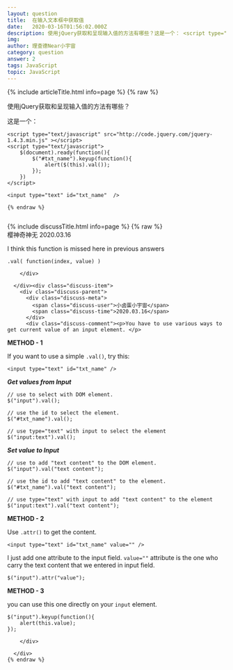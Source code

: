 ```yaml
---
layout: question
title:  在输入文本框中获取值
date:   2020-03-16T01:56:02.000Z
description: 使用jQuery获取和呈现输入值的方法有哪些？这是一个： <script type="text/javascript" src="http //c...
img: 
author: 理查德Near小宇宙
category: question
answer: 2
tags: JavaScript
topic: JavaScript
---
```

<div class="article-root">
  <div class="article">
    {% include articleTitle.html info=page %}
    {% raw %}
    <div class="article-content"><p><font style="vertical-align: inherit;"><font style="vertical-align: inherit;">使用jQuery获取和呈现输入值的方法有哪些？</font></font></p>

<p><font style="vertical-align: inherit;"><font style="vertical-align: inherit;">这是一个： </font></font></p>

<pre><code>&lt;script type="text/javascript" src="http://code.jquery.com/jquery-1.4.3.min.js" &gt;&lt;/script&gt;<font></font>
&lt;script type="text/javascript"&gt;<font></font>
    $(document).ready(function(){<font></font>
        $("#txt_name").keyup(function(){<font></font>
            alert($(this).val());<font></font>
        });<font></font>
    })<font></font>
&lt;/script&gt;<font></font>
<font></font>
&lt;input type="text" id="txt_name"  /&gt;<font></font>
</code></pre></div>
    {% endraw %}
  </div>
  <p style="height: 0;width:0;overflow: hidden;"> 第1645篇《在输入文本框中获取值》来自Winter(https://github.com/aiyld/aiyld.github.io)的站点</p>
  <div class="discuss-wrapper">
    {% include discussTitle.html info=page %}
    {% raw %}
    <div class="discuss-item">
        <div class="discuss-parent">
          <div class="discuss-meta">
            <span class="discuss-user">樱神奇神无</span>
            <span class="discuss-time">2020.03.16</span>
          </div>
          <div class="discuss-comment"><p>I think this function is missed here in previous answers</p>

<pre><code>.val( function(index, value) ) 
</code></pre></div>
        </div>
        
      </div><div class="discuss-item">
        <div class="discuss-parent">
          <div class="discuss-meta">
            <span class="discuss-user">小卤蛋小宇宙</span>
            <span class="discuss-time">2020.03.16</span>
          </div>
          <div class="discuss-comment"><p>You have to use various ways to get current value of an input element. </p>

<p><strong>METHOD - 1</strong></p>

<p>If you want to use a simple <code>.val()</code>, try this:</p>

<pre><code>&lt;input type="text" id="txt_name" /&gt;
</code></pre>

<p><strong><em>Get values from Input</em></strong></p>

<pre><code>// use to select with DOM element.<font></font>
$("input").val();<font></font>
<font></font>
// use the id to select the element.<font></font>
$("#txt_name").val();<font></font>
<font></font>
// use type="text" with input to select the element<font></font>
$("input:text").val();<font></font>
</code></pre>

<p><strong><em>Set value to Input</em></strong></p>

<pre><code>// use to add "text content" to the DOM element.<font></font>
$("input").val("text content");<font></font>
<font></font>
// use the id to add "text content" to the element.<font></font>
$("#txt_name").val("text content");<font></font>
<font></font>
// use type="text" with input to add "text content" to the element<font></font>
$("input:text").val("text content");<font></font>
</code></pre>

<p><strong>METHOD - 2</strong></p>

<p>Use <code>.attr()</code> to get the content.</p>

<pre><code>&lt;input type="text" id="txt_name" value="" /&gt;
</code></pre>

<p>I just add one attribute to the input field. <code>value=""</code> attribute is the one who carry the text content that we entered in input field.</p>

<pre><code>$("input").attr("value");
</code></pre>

<p><strong>METHOD - 3</strong></p>

<p>you can use this one directly on your <code>input</code> element.</p>

<pre><code>$("input").keyup(function(){<font></font>
    alert(this.value);<font></font>
});<font></font>
</code></pre></div>
        </div>
        
      </div>
    {% endraw %}
  </div>
<div>
